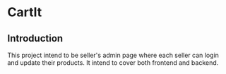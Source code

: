 # CartIt

## Introduction
This project intend to be seller's admin page where each seller can login and update their products. It intend to cover both frontend and backend.
